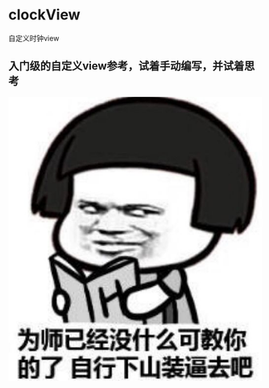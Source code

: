 # clockView
自定义时钟view

## 入门级的自定义view参考，试着手动编写，并试着思考

![image](https://github.com/zxqzxq/clockView/blob/master/images/timg.png)
